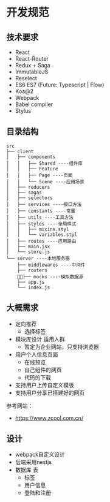 # 开发规范

## 技术要求

- React
- React-Router
- Redux + Saga
- ImmutableJS
- Reselect
- ES6 ES7 (Future: Typescript | Flow)
- Koa@2
- Webpack
- Babel compiler
- Stylus

## 目录结构

```
src
├── client
│   ├── components
│   │   ├── Shared ----组件库
│   │   ├── Feature
│   │   ├── Page ----页面
│   │   └── Scene ----应用场景
│   ├── reducers
│   ├── sagas
│   ├── selectors
│   ├── services ----接口方法
│   ├── constants ----常量
│   ├── utils ----工具方法
│   ├── styles ----全局样式
│   │   ├── mixins.styl
│   │   └── variables.styl
│   ├── routes ----应用路由
│   ├── main.jsx
│   └── store.js
└── server ----本地服务器
    ├── middlewares ----中间件
    ├── routers 
    ├── mocks ----模拟数据源
    ├── app.js
    └── index.js
```

## 大概需求
- 定向推荐
    - 选择标签
- 模块库设计 适用人群
    - 暂定为企业网站，只支持浏览器
- 用户个人信息页面
    - 在线预览
    - 自己组件的网页
    - 代码的下载
- 支持用户上传自定义模版
- 支持用户分享已搭建好的网页

参考网站：
- https://www.zcool.com.cn/

## 设计
- webpack自定义设计
- 后端采用nestjs
- 数据库 表
    - 标签
    - 用户信息
    - 登陆和注册
